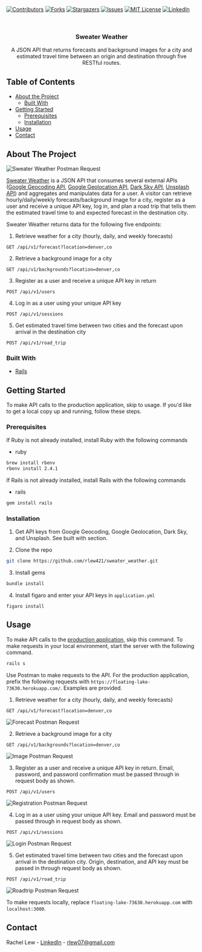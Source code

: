 [![Contributors][contributors-shield]][contributors-url]
[![Forks][forks-shield]][forks-url]
[![Stargazers][stars-shield]][stars-url]
[![Issues][issues-shield]][issues-url]
[![MIT License][license-shield]][license-url]
[![LinkedIn][linkedin-shield]][linkedin-url]



<!-- PROJECT LOGO -->
<br />
<p align="center">
  <h3 align="center">Sweater Weather</h3>

  <p align="center">
    A JSON API that returns forecasts and background images for a city and estimated travel time between an origin and destination through five RESTful routes.
  </p>
</p>



<!-- TABLE OF CONTENTS -->
## Table of Contents

* [About the Project](#about-the-project)
  * [Built With](#built-with)
* [Getting Started](#getting-started)
  * [Prerequisites](#prerequisites)
  * [Installation](#installation)
* [Usage](#usage)
* [Contact](#contact)



<!-- ABOUT THE PROJECT -->
## About The Project

![Sweater Weather Postman Request](https://user-images.githubusercontent.com/48839191/82373738-3b4cd500-99db-11ea-8e3e-90458f1f86d7.png)

[Sweater Weather](https://floating-lake-73630.herokuapp.com/) is a JSON API that consumes several external APIs ([Google Geocoding API](https://developers.google.com/maps/documentation/geocoding/start?utm_source=google&utm_medium=cpc&utm_campaign=FY18-Q2-global-demandgen-paidsearchonnetworkhouseads-cs-maps_contactsal_saf&utm_content=text-ad-none-none-DEV_c-CRE_315916117595-ADGP_Hybrid+%7C+AW+SEM+%7C+BKWS+~+Google+Maps+Geocoding+API-KWID_43700039136946117-aud-581578347266:kwd-300650646186-userloc_9028770&utm_term=KW_google%20geocoding%20api-ST_google+geocoding+api&gclid=CjwKCAjwh472BRAGEiwAvHVfGm8JFeuzbZ2IAX9GgfrJbwGJg4Wol_XqXpX67z1jVEC9pK9yL-SSABoCOX8QAvD_BwE), [Google Geolocation API](https://developers.google.com/maps/documentation/geolocation/intro?utm_source=google&utm_medium=cpc&utm_campaign=FY18-Q2-global-demandgen-paidsearchonnetworkhouseads-cs-maps_contactsal_saf&utm_content=text-ad-none-none-DEV_c-CRE_315916117601-ADGP_Hybrid+%7C+AW+SEM+%7C+BKWS+~+Google+Maps+Geolocation+API-KWID_43700039136946123-aud-581578347266:kwd-300650646226-userloc_9028770&utm_term=KW_google%20geolocation%20api-ST_google+geolocation+api&gclid=CjwKCAjwh472BRAGEiwAvHVfGguoJUzsCpOTbR2bzPCDI2y8EsodBbsf04hATUFHoYLkzLVFKzBp-xoCbV0QAvD_BwE), [Dark Sky API](https://darksky.net/dev), [Unsplash API](https://unsplash.com/documentation)) and aggregates and manipulates data for a user. A visitor can retrieve hourly/daily/weekly forecasts/background image for a city, register as a user and receive a unique API key, log in, and plan a road trip that tells them the estimated travel time to and expected forecast in the destination city.

Sweater Weather returns data for the following five endpoints:

1. Retrieve weather for a city (hourly, daily, and weekly forecasts)
```
GET /api/v1/forecast?location=denver,co
```
2. Retrieve a background image for a city
```
GET /api/v1/backgrounds?location=denver,co
```
3. Register as a user and receive a unique API key in return
```
POST /api/v1/users
```
4. Log in as a user using your unique API key
```
POST /api/v1/sessions
```
5. Get estimated travel time between two cities and the forecast upon arrival in the destination city
```
POST /api/v1/road_trip
```

### Built With
* [Rails](https://guides.rubyonrails.org/)

<!-- GETTING STARTED -->
## Getting Started

To make API calls to the production application, skip to usage. If you'd like to get a local copy up and running, follow these steps.

### Prerequisites

If Ruby is not already installed, install Ruby with the following commands
* ruby
```sh
brew install rbenv
rbenv install 2.4.1
```

If Rails is not already installed, install Rails with the following commands
* rails
```sh
gem install rails
```

### Installation

1. Get API keys from Google Geocoding, Google Geolocation, Dark Sky, and Unsplash. See built with section.

2. Clone the repo
```sh
git clone https://github.com/rlew421/sweater_weather.git
```
3. Install gems
```sh
bundle install
```
4. Install figaro and enter your API keys in `application.yml`
```JS
figaro install
```



<!-- USAGE EXAMPLES -->
## Usage

To make API calls to the [production application](https://floating-lake-73630.herokuapp.com/), skip this command. To make requests in your local environment, start the server with the following command.
```sh
rails s
```

Use Postman to make requests to the API. For the production application, prefix the following requests with
```https://floating-lake-73630.herokuapp.com/```. Examples are provided.

1. Retrieve weather for a city (hourly, daily, and weekly forecasts)
```
GET /api/v1/forecast?location=denver,co
```
![Forecast Postman Request](https://user-images.githubusercontent.com/48839191/82380736-33def900-99e6-11ea-8f0a-798b83e2b946.png)

2. Retrieve a background image for a city
```
GET /api/v1/backgrounds?location=denver,co
```
![Image Postman Request](https://user-images.githubusercontent.com/48839191/82380847-6852b500-99e6-11ea-88a6-3eed2af6f2d4.png)

3. Register as a user and receive a unique API key in return. Email, password, and password confirmation must be passed through in request body as shown.
```
POST /api/v1/users
```
![Registration Postman Request](https://user-images.githubusercontent.com/48839191/82381235-11011480-99e7-11ea-8633-59a59d7cb279.png)

4. Log in as a user using your unique API key. Email and password must be passed through in request body as shown.
```
POST /api/v1/sessions
```
![Login Postman Request](https://user-images.githubusercontent.com/48839191/82381534-9c7aa580-99e7-11ea-8af7-abfb4ab950ad.png)

5. Get estimated travel time between two cities and the forecast upon arrival in the destination city. Origin, destination, and API key must be passed in through request body as shown.
```
POST /api/v1/road_trip
```

![Roadtrip Postman Request](https://user-images.githubusercontent.com/48839191/82379091-8cf95d80-99e3-11ea-817d-b54e01b1b036.png)

To make requests locally, replace ```floating-lake-73630.herokuapp.com``` with ```localhost:3000```.


<!-- CONTACT -->
## Contact

Rachel Lew - [LinkedIn](https://www.linkedin.com/in/rachel-ann-lew/) - rlew07@gmail.com


<!-- MARKDOWN LINKS & IMAGES -->
<!-- https://www.markdownguide.org/basic-syntax/#reference-style-links -->
[contributors-shield]: https://img.shields.io/github/contributors/othneildrew/Best-README-Template.svg?style=flat-square
[contributors-url]: https://github.com/othneildrew/Best-README-Template/graphs/contributors
[forks-shield]: https://img.shields.io/github/forks/othneildrew/Best-README-Template.svg?style=flat-square
[forks-url]: https://github.com/othneildrew/Best-README-Template/network/members
[stars-shield]: https://img.shields.io/github/stars/othneildrew/Best-README-Template.svg?style=flat-square
[stars-url]: https://github.com/othneildrew/Best-README-Template/stargazers
[issues-shield]: https://img.shields.io/github/issues/othneildrew/Best-README-Template.svg?style=flat-square
[issues-url]: https://github.com/othneildrew/Best-README-Template/issues
[license-shield]: https://img.shields.io/github/license/othneildrew/Best-README-Template.svg?style=flat-square
[license-url]: https://github.com/othneildrew/Best-README-Template/blob/master/LICENSE.txt
[linkedin-shield]: https://img.shields.io/badge/-LinkedIn-black.svg?style=flat-square&logo=linkedin&colorB=555
[linkedin-url]: https://linkedin.com/in/othneildrew
[product-screenshot]: images/screenshot.png
